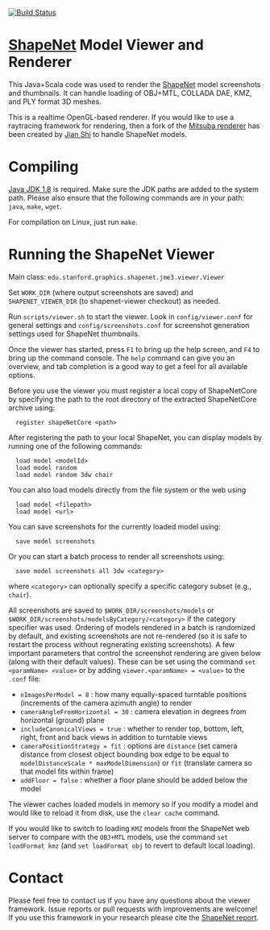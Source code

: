 [![Build Status](https://travis-ci.org/ShapeNet/shapenet-viewer.svg)](https://travis-ci.org/ShapeNet/shapenet-viewer)
# [ShapeNet](www.shapenet.org) Model Viewer and Renderer

This Java+Scala code was used to render the [ShapeNet](www.shapenet.org) model screenshots and thumbnails.  It can handle loading of OBJ+MTL, COLLADA DAE, KMZ, and PLY format 3D meshes.

This is a realtime OpenGL-based renderer.  If you would like to use a raytracing framework for rendering, then a fork of the [Mitsuba renderer](https://github.com/shi-jian/mitsuba-shapenet) has been created by [Jian Shi](https://github.com/shi-jian) to handle ShapeNet models.

Compiling
=========
[Java JDK 1.8](http://www.oracle.com/technetwork/java/javase/downloads/jdk8-downloads-2133151.html) is required. Make sure the JDK paths are added to the system path.  Please also ensure that the following commands are in your path: `java`, `make`, `wget`.

For compilation on Linux, just run `make`.

Running the ShapeNet Viewer
===========================
Main class: `edu.stanford.graphics.shapenet.jme3.viewer.Viewer`

Set `WORK_DIR` (where output screenshots are saved) and `SHAPENET_VIEWER_DIR` (to shapenet-viewer checkout) as needed.

Run `scripts/viewer.sh` to start the viewer.  Look in `config/viewer.conf` for general settings and `config/screenshots.conf` for screenshot generation settings used for ShapeNet thumbnails.

Once the viewer has started, press `F1` to bring up the help screen, and `F4` to bring up the command console.  The `help` command can give you an overview, and tab completion is a good way to get a feel for all available options.

Before you use the viewer you must register a local copy of ShapeNetCore by specifying the path to the root directory of the extracted ShapeNetCore archive using:

      register shapeNetCore <path>

After registering the path to your local ShapeNet, you can display models by running one of the following commands:

      load model <modelId>
      load model random
      load model random 3dw chair
      
You can also load models directly from the file system or the web using

      load model <filepath>
      load model <url>
      
You can save screenshots for the currently loaded model using:

      save model screenshots
     
Or you can start a batch process to render all screenshots using:

      save model screenshots all 3dw <category>

where `<category>` can optionally specify a specific category subset (e.g., `chair`).

All screenshots are saved to `$WORK_DIR/screenshots/models` or `$WORK_DIR/screenshots/modelsByCategory/<category>` if the category specifier was used.  Ordering of models rendered in a batch is randomized by default, and existing screenshots are not re-rendered (so it is safe to restart the process without regnerating existing screenshots).  A few important parameters that control the screenshot rendering are given below (along with their default values). These can be set using the command `set <paramName> <value>` or by adding `viewer.<paramName> = <value>` to the `.conf` file:

- `nImagesPerModel = 8` : how many equally-spaced turntable positions (increments of the camera azimuth angle) to render
- `cameraAngleFromHorizontal = 30` : camera elevation in degrees from horizontal (ground) plane
- `includeCanonicalViews = true` : whether to render top, bottom, left, right, front and back views in addition to turntable views
- `cameraPositionStrategy = fit` : options are `distance` (set camera distance from closest object bounding box edge to be equal to `modelDistanceScale * maxModelDimension`) or `fit` (translate camera so that model fits within frame)
- `addFloor = false` : whether a floor plane should be added below the model

The viewer caches loaded models in memory so if you modify a model and would like to reload it from disk, use the `clear cache` command.

If you would like to switch to loading `KMZ` models from the ShapeNet web server to compare with the `OBJ+MTL` models, use the command `set loadFormat kmz` (and `set loadFormat obj` to revert to default local loading).

Contact
=======

Please feel free to contact us if you have any questions about the viewer framework.  Issue reports or pull requests with improvements are welcome!  If you use this framework in your research please cite the [ShapeNet  report](http://shapenet.cs.stanford.edu/resources/shapenet.bib).
